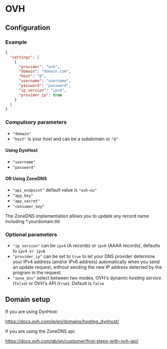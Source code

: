 # OVH

## Configuration

### Example

```json
{
  "settings": [
    {
      "provider": "ovh",
      "domain": "domain.com",
      "host": "@",
      "username": "username",
      "password": "password",
      "ip_version": "ipv4",
      "provider_ip": true
    }
  ]
}
```

### Compulsory parameters

- `"domain"`
- `"host"` is your host and can be a subdomain or `"@"`

#### Using DynHost

- `"username"`
- `"password"`

#### OR Using ZoneDNS

- `"api_endpoint"` default value is `"ovh-eu"`
- `"app_key"`
- `"app_secret"`
- `"consumer_key"`

The ZoneDNS implementation allows you to update any record name including *.yourdomain.tld

### Optional parameters

- `"ip_version"` can be `ipv4` (A records) or `ipv6` (AAAA records), defaults to `ipv4 or ipv6`
- `"provider_ip"` can be set to `true` to let your DNS provider determine your IPv4 address (and/or IPv6 address) automatically when you send an update request, without sending the new IP address detected by the program in the request.
- `"zone_dns"` select between two modes, OVH's dynamic hosting service (`false`) or OVH's API (`true`). Default is `false`

## Domain setup

If you are using DynHost:

https://docs.ovh.com/ie/en/domains/hosting_dynhost/

If you are using the ZoneDNS api:

https://docs.ovh.com/gb/en/customer/first-steps-with-ovh-api/
